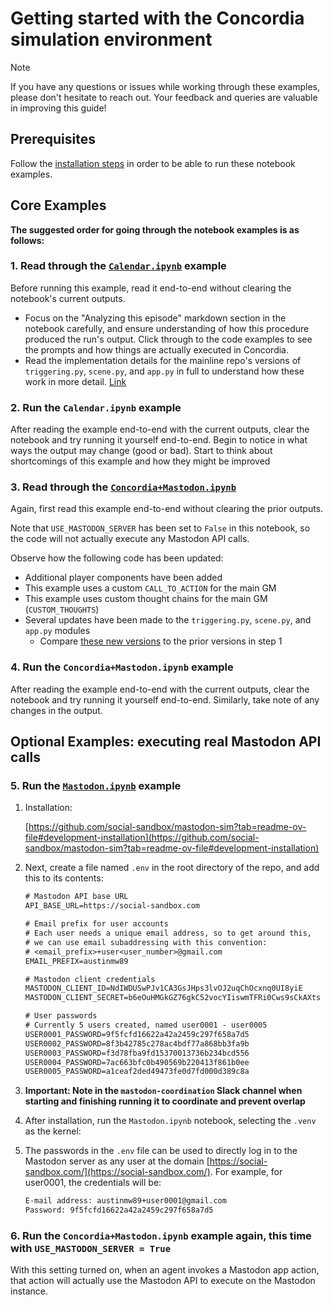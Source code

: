 # Getting started with the Concordia simulation environment

> [!NOTE]
> If you have any questions or issues while working through these examples, please don't hesitate to reach out. Your feedback and queries are valuable in improving this guide!

## Prerequisites

Follow the [installation steps](https://github.com/social-sandbox/mastodon-sim?tab=readme-ov-file#development-installation) in order to be able to run these notebook examples.

## Core Examples

**The suggested order for going through the notebook examples is as follows:**

### 1. Read through the [`Calendar.ipynb`](https://github.com/social-sandbox/mastodon-sim/blob/main/notebooks/Calendar.ipynb) example 

Before running this example, read it end-to-end without clearing the notebook's current outputs.

- Focus on the "Analyzing this episode" markdown section in the notebook carefully, and ensure understanding of how this procedure produced the run's output. Click through to the code examples to see the prompts and how things are actually executed in Concordia.
- Read the implementation details for the mainline repo's versions of `triggering.py`, `scene.py`, and `app.py` in full to understand how these work in more detail. [Link](https://github.com/google-deepmind/concordia/tree/2684366df2e70993bccb2ea3630cbe7cc7d91a7a/examples/phone/components)

### 2. Run the `Calendar.ipynb` example

After reading the example end-to-end with the current outputs, clear the notebook and try running it yourself end-to-end. Begin to notice in what ways the output may change (good or bad). Start to think about shortcomings of this example and how they might be improved

### 3. Read through the [`Concordia+Mastodon.ipynb`](https://github.com/social-sandbox/mastodon-sim/blob/main/notebooks/Concordia%2BMastodon.ipynb)

Again, first read this example end-to-end without clearing the prior outputs.

Note that `USE_MASTODON_SERVER` has been set to `False` in this notebook, so the code will not actually execute any Mastodon API calls.

Observe how the following code has been updated:

- Additional player components have been added
- This example uses a custom `CALL_TO_ACTION` for the main GM
- This example uses custom thought chains for the main GM (`CUSTOM_THOUGHTS`)
- Several updates have been made to the `triggering.py`, `scene.py`, and `app.py` modules
  - Compare [these new versions](https://github.com/social-sandbox/mastodon-sim/tree/main/src/mastodon_sim/concordia/components) to the prior versions in step 1

### 4. Run the `Concordia+Mastodon.ipynb` example

After reading the example end-to-end with the current outputs, clear the notebook and try running it yourself end-to-end. Similarly, take note of any changes in the output.

## Optional Examples: executing real Mastodon API calls

### 5. Run the [`Mastodon.ipynb`](https://github.com/social-sandbox/mastodon-sim/blob/main/notebooks/Mastodon.ipynb) example

1. Installation:

   [https://github.com/social-sandbox/mastodon-sim?tab=readme-ov-file#development-installation](https://github.com/social-sandbox/mastodon-sim?tab=readme-ov-file#development-installation)

2. Next, create a file named `.env` in the root directory of the repo, and add this to its contents:

   ```txt
   # Mastodon API base URL
   API_BASE_URL=https://social-sandbox.com

   # Email prefix for user accounts
   # Each user needs a unique email address, so to get around this,
   # we can use email subaddressing with this convention:
   # <email_prefix>+user<user_number>@gmail.com
   EMAIL_PREFIX=austinmw89

   # Mastodon client credentials
   MASTODON_CLIENT_ID=NdIWDUSwPJv1CA3GsJHps3lvOJ2uqChOcxnq0UI8yiE
   MASTODON_CLIENT_SECRET=b6eOuHMGkGZ76gkC52vocYIiswmTFRi0Cws9sCkAXts

   # User passwords
   # Currently 5 users created, named user0001 - user0005
   USER0001_PASSWORD=9f5fcfd16622a42a2459c297f658a7d5
   USER0002_PASSWORD=8f3b42785c278ac4bdf77a868bb3fa9b
   USER0003_PASSWORD=f3d78fba9fd15370013736b234bcd556
   USER0004_PASSWORD=7ac663bfc0b490569b220413f861b0ee
   USER0005_PASSWORD=a1ceaf2ded49473fe0d7fd000d389c8a
   ```

3. **Important: Note in the `mastodon-coordination` Slack channel when starting and finishing running it to coordinate and prevent overlap**
4. After installation, run the `Mastodon.ipynb` notebook, selecting the `.venv` as the kernel:
5. The passwords in the `.env` file can be used to directly log in to the Mastodon server as any user at the domain [https://social-sandbox.com/](https://social-sandbox.com/). For example, for user0001, the credentials will be:

   ```txt
   E-mail address: austinmw89+user0001@gmail.com
   Password: 9f5fcfd16622a42a2459c297f658a7d5
   ```

### 6. Run the `Concordia+Mastodon.ipynb` example again, this time with `USE_MASTODON_SERVER = True`

With this setting turned on, when an agent invokes a Mastodon app action, that action will actually use the Mastodon API to execute on the Mastodon instance.

